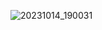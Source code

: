 ![20231014_190031](https://github.com/PranavSingh31/PranavSingh31/assets/76558062/ba03e5a6-04c0-4c7e-82d2-0524707818b9)
